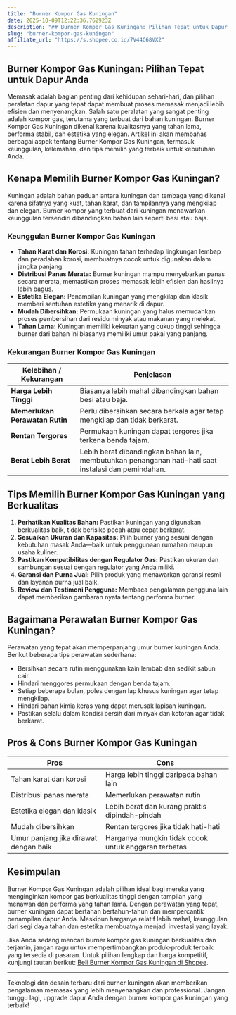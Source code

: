 ```yaml
---
title: "Burner Kompor Gas Kuningan"
date: 2025-10-09T12:22:36.762923Z
description: "## Burner Kompor Gas Kuningan: Pilihan Tepat untuk Dapur Anda..."
slug: "burner-kompor-gas-kuningan"
affiliate_url: "https://s.shopee.co.id/7V44C68VX2"
---
```

## Burner Kompor Gas Kuningan: Pilihan Tepat untuk Dapur Anda

Memasak adalah bagian penting dari kehidupan sehari-hari, dan pilihan peralatan dapur yang tepat dapat membuat proses memasak menjadi lebih efisien dan menyenangkan. Salah satu peralatan yang sangat penting adalah kompor gas, terutama yang terbuat dari bahan kuningan. Burner Kompor Gas Kuningan dikenal karena kualitasnya yang tahan lama, performa stabil, dan estetika yang elegan. Artikel ini akan membahas berbagai aspek tentang Burner Kompor Gas Kuningan, termasuk keunggulan, kelemahan, dan tips memilih yang terbaik untuk kebutuhan Anda.

## Kenapa Memilih Burner Kompor Gas Kuningan?

Kuningan adalah bahan paduan antara kuningan dan tembaga yang dikenal karena sifatnya yang kuat, tahan karat, dan tampilannya yang mengkilap dan elegan. Burner kompor yang terbuat dari kuningan menawarkan keunggulan tersendiri dibandingkan bahan lain seperti besi atau baja.

### Keunggulan Burner Kompor Gas Kuningan

- **Tahan Karat dan Korosi:** Kuningan tahan terhadap lingkungan lembap dan peradaban korosi, membuatnya cocok untuk digunakan dalam jangka panjang.
- **Distribusi Panas Merata:** Burner kuningan mampu menyebarkan panas secara merata, memastikan proses memasak lebih efisien dan hasilnya lebih bagus.
- **Estetika Elegan:** Penampilan kuningan yang mengkilap dan klasik memberi sentuhan estetika yang menarik di dapur.
- **Mudah Dibersihkan:** Permukaan kuningan yang halus memudahkan proses pembersihan dari residu minyak atau makanan yang melekat.
- **Tahan Lama:** Kuningan memiliki kekuatan yang cukup tinggi sehingga burner dari bahan ini biasanya memiliki umur pakai yang panjang.

### Kekurangan Burner Kompor Gas Kuningan

| **Kelebihan / Kekurangan** | **Penjelasan**                                              |
|------------------------------|--------------------------------------------------------------|
| **Harga Lebih Tinggi**       | Biasanya lebih mahal dibandingkan bahan besi atau baja.    |
| **Memerlukan Perawatan Rutin** | Perlu dibersihkan secara berkala agar tetap mengkilap dan tidak berkarat. |
| **Rentan Tergores**           | Permukaan kuningan dapat tergores jika terkena benda tajam.  |
| **Berat Lebih Berat**         | Lebih berat dibandingkan bahan lain, membutuhkan penanganan hati-hati saat instalasi dan pemindahan. |

## Tips Memilih Burner Kompor Gas Kuningan yang Berkualitas

1. **Perhatikan Kualitas Bahan:** Pastikan kuningan yang digunakan berkualitas baik, tidak berisiko pecah atau cepat berkarat.
2. **Sesuaikan Ukuran dan Kapasitas:** Pilih burner yang sesuai dengan kebutuhan masak Anda—baik untuk penggunaan rumahan maupun usaha kuliner.
3. **Pastikan Kompatibilitas dengan Regulator Gas:** Pastikan ukuran dan sambungan sesuai dengan regulator yang Anda miliki.
4. **Garansi dan Purna Jual:** Pilih produk yang menawarkan garansi resmi dan layanan purna jual baik.
5. **Review dan Testimoni Pengguna:** Membaca pengalaman pengguna lain dapat memberikan gambaran nyata tentang performa burner.

## Bagaimana Perawatan Burner Kompor Gas Kuningan?

Perawatan yang tepat akan memperpanjang umur burner kuningan Anda. Berikut beberapa tips perawatan sederhana:

- Bersihkan secara rutin menggunakan kain lembab dan sedikit sabun cair.
- Hindari menggores permukaan dengan benda tajam.
- Setiap beberapa bulan, poles dengan lap khusus kuningan agar tetap mengkilap.
- Hindari bahan kimia keras yang dapat merusak lapisan kuningan.
- Pastikan selalu dalam kondisi bersih dari minyak dan kotoran agar tidak berkarat.

## Pros & Cons Burner Kompor Gas Kuningan

| **Pros** | **Cons** |
|-------------------------|------------------------------------------------------|
| Tahan karat dan korosi | Harga lebih tinggi daripada bahan lain |
| Distribusi panas merata | Memerlukan perawatan rutin |
| Estetika elegan dan klasik | Lebih berat dan kurang praktis dipindah-pindah |
| Mudah dibersihkan | Rentan tergores jika tidak hati-hati |
| Umur panjang jika dirawat dengan baik | Harganya mungkin tidak cocok untuk anggaran terbatas |

## Kesimpulan

Burner Kompor Gas Kuningan adalah pilihan ideal bagi mereka yang menginginkan kompor gas berkualitas tinggi dengan tampilan yang menawan dan performa yang tahan lama. Dengan perawatan yang tepat, burner kuningan dapat bertahan bertahun-tahun dan mempercantik penampilan dapur Anda. Meskipun harganya relatif lebih mahal, keunggulan dari segi daya tahan dan estetika membuatnya menjadi investasi yang layak.

Jika Anda sedang mencari burner kompor gas kuningan berkualitas dan terjamin, jangan ragu untuk mempertimbangkan produk-produk terbaik yang tersedia di pasaran. Untuk pilihan lengkap dan harga kompetitif, kunjungi tautan berikut: [Beli Burner Kompor Gas Kuningan di Shopee](https://s.shopee.co.id/7V44C68VX2).

---

Teknologi dan desain terbaru dari burner kuningan akan memberikan pengalaman memasak yang lebih menyenangkan dan professional. Jangan tunggu lagi, upgrade dapur Anda dengan burner kompor gas kuningan yang terbaik!